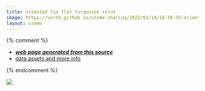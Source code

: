 ```yaml
---
title: oriented lie flat turquoise strut
image: https://vorth.github.io/vzome-sharing/2022/03/14/18-56-35-oriented-lie-flat-turquoise-strut/oriented-lie-flat-turquoise-strut.png
layout: vzome
---
```


{% comment %}
 - [***web page generated from this source***][post]
 - [data assets and more info][github]

[post]: <https://vorth.github.io/vzome-sharing/2022/03/14/oriented-lie-flat-turquoise-strut-18-56-35.html>
[github]: <https://github.com/vorth/vzome-sharing/tree/main/2022/03/14/18-56-35-oriented-lie-flat-turquoise-strut/>
{% endcomment %}

<vzome-viewer style="width: 100%; height: 65vh;"
       src="https://vorth.github.io/vzome-sharing/2022/03/14/18-56-35-oriented-lie-flat-turquoise-strut/oriented-lie-flat-turquoise-strut.vZome" >
  <img src="https://vorth.github.io/vzome-sharing/2022/03/14/18-56-35-oriented-lie-flat-turquoise-strut/oriented-lie-flat-turquoise-strut.png" />
</vzome-viewer>